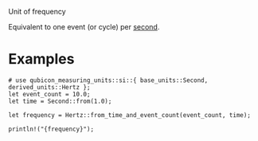 Unit of frequency

Equivalent to one event (or cycle) per [second](crate::si::base_units::Second).

# Examples
```
# use qubicon_measuring_units::si::{ base_units::Second, derived_units::Hertz };
let event_count = 10.0;
let time = Second::from(1.0);

let frequency = Hertz::from_time_and_event_count(event_count, time);

println!("{frequency}");
```